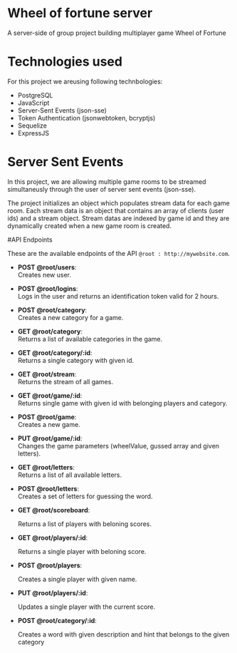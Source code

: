 # Wheel of fortune server

A server-side of group project building multiplayer game Wheel of Fortune 

# Technologies used
For this project we areusing following technbologies:

* PostgreSQL
* JavaScript
* Server-Sent Events (json-sse)
* Token Authentication (jsonwebtoken, bcryptjs)
* Sequelize
* ExpressJS

# Server Sent Events

In this project, we are allowing multiple game rooms to be streamed simultaneusly through the user of server sent events (json-sse).

The project initializes an object which populates stream data for each game room. Each stream data is an object that contains an array of clients (user ids) and a stream object. Stream datas are indexed by game id and they are dynamically created when a new game room is created.

#API Endpoints

These are the available endpoints of the API `@root : http://mywebsite.com`.
* **POST @root/users**:  
    Creates new user.
* **POST @root/logins**:  
    Logs in the user and returns an identification token valid for 2 hours.
* **POST @root/category**:  
    Creates a new category for a game. 
* **GET @root/category**:  
    Returns a list of available categories in the game.
* **GET @root/category/:id**:  
    Returns a single category with given id.
* **GET @root/stream**:  
    Returns the stream of all games.
* **GET @root/game/:id**:  
    Returns single game with given id with belonging players and category.
* **POST @root/game**:  
    Creates a new game.
* **PUT @root/game/:id**:  
    Changes the game parameters (wheelValue, gussed array and given letters).
* **GET @root/letters**:  
    Returns a list of all available letters.
* **POST @root/letters**:  
    Creates a set of letters for guessing the word.
* **GET @root/scoreboard**:

    Returns a list of players with beloning scores.
* **GET @root/players/:id**:

    Returns a single player with beloning score.
* **POST @root/players**:

    Creates a single player with given name.
* **PUT @root/players/:id**:

    Updates a single player with the current score.
* **POST @root/category/:id**:

    Creates a word with given description and hint that belongs to the given category
